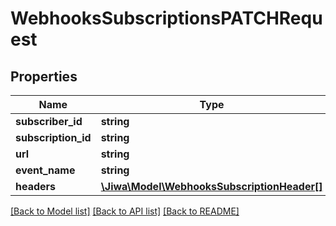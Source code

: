 # WebhooksSubscriptionsPATCHRequest

## Properties
Name | Type | Description | Notes
------------ | ------------- | ------------- | -------------
**subscriber_id** | **string** |  | [optional] 
**subscription_id** | **string** |  | [optional] 
**url** | **string** |  | [optional] 
**event_name** | **string** |  | [optional] 
**headers** | [**\Jiwa\Model\WebhooksSubscriptionHeader[]**](WebhooksSubscriptionHeader.md) |  | [optional] 

[[Back to Model list]](../README.md#documentation-for-models) [[Back to API list]](../README.md#documentation-for-api-endpoints) [[Back to README]](../README.md)


